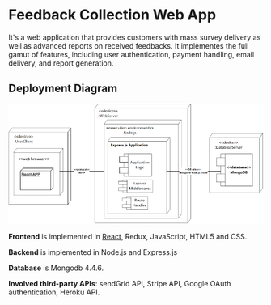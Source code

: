# Feedback Collection Web App

It's a web application that provides customers with mass survey delivery as well as advanced reports on received feedbacks. It implementes the full gamut of features, including user authentication, payment handling, email delivery, and report generation.

## Deployment Diagram

![](./diagrams/Deployment_Diagram.png)

**Frontend** is implemented in [React](https://github.com/facebook/create-react-app), Redux, JavaScript, HTML5 and CSS.

**Backend** is implemented in Node.js and Express.js

**Database** is Mongodb 4.4.6.

**Involved third-party APIs**: sendGrid API, Stripe API, Google OAuth authentication, Heroku API.

<!-- [Heroku repo](https://git.heroku.com/shielded-oasis-79598.git)

[Heroku Application](https://shielded-oasis-79598.herokuapp.com) -->
